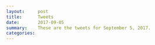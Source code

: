 ```yaml
---
layout:     post
title:      Tweets
date:       2017-09-05
summary:    These are the tweets for September 5, 2017.
categories:
---
```


